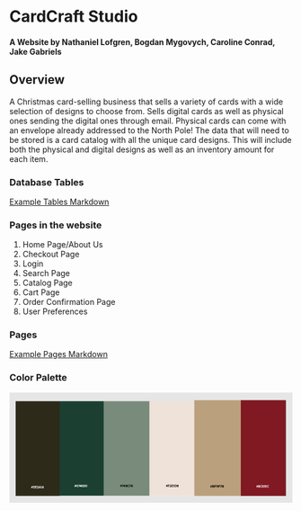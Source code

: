 # CardCraft Studio 

#### A Website by Nathaniel Lofgren, Bogdan Mygovych, Caroline Conrad, Jake Gabriels 
    

## Overview  

A Christmas card-selling business that sells a variety of cards with a wide selection of designs to choose from. Sells digital cards as well as physical ones sending the digital ones through email. Physical cards can come with an envelope already addressed to the North Pole! 
The data that will need to be stored is a card catalog with all the unique card designs.
 This will include both the physical and digital designs as well as an inventory amount for each item.  
 
### Database Tables
[Example Tables Markdown](https://github.com/Natelofgren/CardCraft-Studio/blob/main/db_tables.md)

### Pages in the website

1. Home Page/About Us
2. Checkout Page
3. Login 
4. Search Page
5. Catalog Page
6. Cart Page
7. Order Confirmation Page
8. User Preferences

### Pages
[Example Pages Markdown](https://github.com/Natelofgren/CardCraft-Studio/blob/main/page_designs.md)
### Color Palette
![ColorPalette](/PageDesigns/ColorPalette.png)
